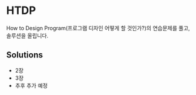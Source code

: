 # HTDP

How to Design Program(프로그램 디자인 어떻게 할 것인가?)의 연습문제를 풀고,  
솔루션을 올립니다.  

## Solutions

* 2장
* 3장
* 추후 추가 예정


